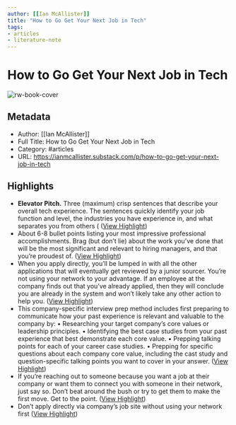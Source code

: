 ```yaml
---
author: [[Ian McAllister]]
title: "How to Go Get Your Next Job in Tech"
tags: 
- articles
- literature-note
---
```

# How to Go Get Your Next Job in Tech

![rw-book-cover](https://substack-post-media.s3.amazonaws.com/public/images/1f5efef5-a6c1-4136-91f0-44248d6a12d0_301x224.jpeg)

## Metadata
- Author: [[Ian McAllister]]
- Full Title: How to Go Get Your Next Job in Tech
- Category: #articles
- URL: https://ianmcallister.substack.com/p/how-to-go-get-your-next-job-in-tech

## Highlights
- **Elevator Pitch.** Three (maximum) crisp sentences that describe your overall tech experience. The sentences quickly identify your job function and level, the industries you have experience in, and what separates you from others ( ([View Highlight](https://read.readwise.io/read/01gr26dvh2d757sjyzwcbsr0yg))
- About 6-8 bullet points listing your most impressive professional accomplishments. Brag (but don’t lie) about the work you’ve done that will be the most significant and relevant to hiring managers, and that you’re proudest of. ([View Highlight](https://read.readwise.io/read/01gr26e83cgsn9kakgqkrp6kqs))
- When you apply directly, you’ll be lumped in with all the other applications that will eventually get reviewed by a junior sourcer. You’re not using your network to your advantage. If an employee at the company finds out that you’ve already applied, then they will conclude you are already in the system and won’t likely take any other action to help you. ([View Highlight](https://read.readwise.io/read/01gr26jg1rx7tyezhvcfhcy8ee))
- This company-specific interview prep method includes first preparing to communicate how your past experience is relevant and valuable to the company by:
  • Researching your target company’s core values or leadership principles.
  • Identifying the best case studies from your past experience that best demonstrate each core value.
  • Prepping talking points for each of your career case studies.
  • Prepping for specific questions about each company core value, including the cast study and question-specific talking points you want to cover in your answer. ([View Highlight](https://read.readwise.io/read/01gr26m4v0tcskr61wz82n2pce))
- If you’re reaching out to someone because you want a job at their company or want them to connect you with someone in their network, just say so. Don’t beat around the bush or try to get them to make the first move. Get to the point. ([View Highlight](https://read.readwise.io/read/01gr26nyd7ay3zjzh8nqgzfda0))
- Don’t apply directly via company’s job site without using your network first ([View Highlight](https://read.readwise.io/read/01gr26q2h91pqw9040bt7v1v1y))
